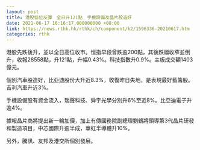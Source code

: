 ```yaml
---
layout: post
title: 港股低位反彈　全日升121點　手機設備及晶片股造好
date: 2021-06-17 16:16:17.000000000 +08:00
link: https://news.rthk.hk/rthk/ch/component/k2/1596336-20210617.htm
categories: rthk
---
```


港股先跌後升，並以全日高位收市。恒指早段曾跌逾200點，其後跌幅收窄並倒升，收報28558點，升121點，升幅0.43%。科技指數升0.9%。主板成交額1403億元。

個別汽車股造好，比亞迪股份大升近8.3%，收復昨日失地，是表現最好藍籌股。吉利汽車升近3%。

手機設備股有資金流入，瑞聲科技、舜宇光學分別升6%至近8%。比亞迪電子升逾4%。

據報晶片商將提出新一輪加價，加上有傳國務院副總理劉鶴將領導第3代晶片研發和製造項目，中芯國際升逾半成，華虹半導體升10%。

另外，騰訊、友邦及港交所個別發展。
